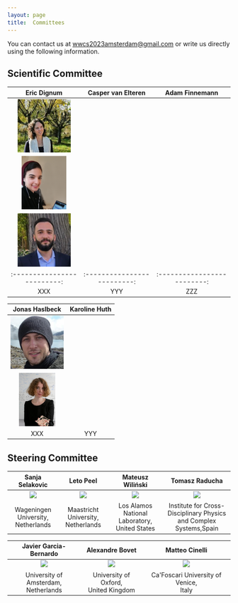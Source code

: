```yaml
---
layout: page
title:  Committees
---
```



You can contact us at [wwcs2023amsterdam@gmail.com](mailto:wwcs2023amsterdam@gmail.com) or write us directly using the following information.

## Scientific Committee

|Eric Dignum | Casper van Elteren | Adam Finnemann |
|:-------------------------:|:-------------------------:|:-------------------------:|
|<img src="/assets/image/claire.jpg" height="120px"  />|
<img src="/assets/image/hanae.jpg" height="120px"  />|
<img src="/assets/image/furkan.png" height="120px"  />|
|:-------------------------:|:-------------------------:|:-------------------------:|
|XXX | YYY | ZZZ |

|Jonas Haslbeck|Karoline Huth
|:-------------------------:|:-------------------------:|
|<img src="/assets/image23/committee/jonas.jpg" height="120px"  />|
<img src="/assets/image/liubov.png" height="120px"  />|
| XXX | YYY |


## Steering Committee

|Sanja Selakovic|Leto Peel|Mateusz Wiliński|Tomasz Raducha|
|:-------------------------:|:-------------------------:|:-------------------------:|:-------------------------:|
|<img src="/assets/image/sanja_150.jpg" height="120px" /> | <img src="/assets/image/leopen_150.jpg" height="120px" /> | <img src="/assets/image/mateusz_150.jpg" height="120px"  /> | <img src="/assets/image/tomasz.jpg" height="120px"  />|
|Wageningen University, <br> Netherlands|Maastricht University, <br> Netherlands|Los Alamos National Laboratory, <br> United States|Institute for Cross-Disciplinary Physics <br> and Complex Systems,Spain|

|Javier Garcia-Bernardo|Alexandre Bovet|Matteo Cinelli|
|:-------------------------:|:-------------------------:|:-------------------------:|
|<img src="/assets/image/javier_150.jpg" height="120px" /> | <img src="/assets/image/alex.jpg" height="120px"/> | <img src="/assets/image/matteo.jpg" height="120px"  />|
|University of Amsterdam, <br> Netherlands| University of Oxford, <br> United Kingdom|Ca'Foscari University of Venice, <br> Italy|

